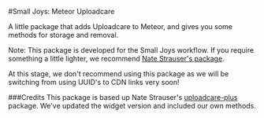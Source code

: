 #Small Joys: Meteor Uploadcare

A little package that adds Uploadcare to Meteor, and gives you some methods for storage and removal.

Note: This package is developed for the Small Joys workflow. If you require something a little lighter, we recommend <a href="https://github.com/nate-strauser/meteor-uploadcare-plus/">Nate Strauser's package</a>.

At this stage, we don't recommend using this package as we will be switching from using UUID's to CDN links very soon!

###Credits
This package is based up Nate Strauser's <a href="https://github.com/nate-strauser/meteor-uploadcare-plus/">uploadcare-plus</a> package. We've updated the widget version and included our own methods.
